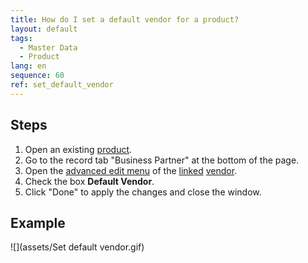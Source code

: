 ```yaml
---
title: How do I set a default vendor for a product?
layout: default
tags:
  - Master Data
  - Product
lang: en
sequence: 60
ref: set_default_vendor
---
```


## Steps
1. Open an existing [product](NewProduct).
1. Go to the record tab "Business Partner" at the bottom of the page.
1. Open the [advanced edit menu](Open_AdvancedEditTab) of the [linked](Link_product_to_business_partner) [vendor](New_business_partner_vendor).
1. Check the box **Default Vendor**.
1. Click "Done" to apply the changes and close the window.

## Example
![](assets/Set default vendor.gif)
